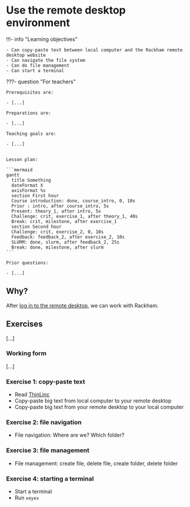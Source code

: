 # Use the remote desktop environment

!!!- info "Learning objectives"

    - Can copy-paste text between local computer and the Rackham remote desktop website
    - Can navigate the file system
    - Can do file management
    - Can start a terminal

???- question "For teachers"

    Prerequisites are:

    - [...]

    Preparations are:

    - [...]

    Teaching goals are:

    - [...]


    Lesson plan:

    ```mermaid
    gantt
      title Something
      dateFormat X
      axisFormat %s
      section First hour
      Course introduction: done, course_intro, 0, 10s
      Prior : intro, after course_intro, 5s
      Present: theory_1, after intro, 5s
      Challenge: crit, exercise_1, after theory_1, 40s
      Break: crit, milestone, after exercise_1
      section Second hour
      Challenge: crit, exercise_2, 0, 10s
      Feedback: feedback_2, after exercise_2, 10s
      SLURM: done, slurm, after feedback_2, 25s
      Break: done, milestone, after slurm
    ```

    Prior questions:

    - [...]


## Why?

After [log in to the remote desktop](login_remote_desktop.md),
we can work with Rackham.


## Exercises

[...]

### Working form

[...]

### Exercise 1: copy-paste text

- Read [ThinLinc](http://docs.uppmax.uu.se/software/thinlinc/)
- Copy-paste big text from local computer to your remote desktop
- Copy-paste big text from your remote desktop to your local computer

### Exercise 2: file navigation

- File navigation: Where are we? Which folder? 

### Exercise 3: file management

- File management: create file, delete file, create folder, delete folder

### Exercise 4: starting a terminal

- Start a terminal
- Run `xeyes`
